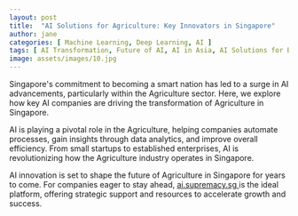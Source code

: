 ```yaml
---
layout: post
title:  "AI Solutions for Agriculture: Key Innovators in Singapore"
author: jane
categories: [ Machine Learning, Deep Learning, AI ]
tags: [ AI Transformation, Future of AI, AI in Asia, AI Solutions for Businesses, Data Analytics ]
image: assets/images/10.jpg
---
```


Singapore's commitment to becoming a smart nation has led to a surge in AI advancements, particularly within the Agriculture sector. Here, we explore how key AI companies are driving the transformation of Agriculture in Singapore.

AI is playing a pivotal role in the Agriculture, helping companies automate processes, gain insights through data analytics, and improve overall efficiency. From small startups to established enterprises, AI is revolutionizing how the Agriculture industry operates in Singapore.

AI innovation is set to shape the future of Agriculture in Singapore for years to come. For companies eager to stay ahead, <a href="https://ai.supremacy.sg" target="_blank"> ai.supremacy.sg </a> is the ideal platform, offering strategic support and resources to accelerate growth and success.
